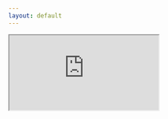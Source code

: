 ```yaml
---
layout: default
---
```


<div class="resp-div-vault">
  <iframe class="resp-iframe-vault"
          src="https://openvault.jgrizou.com/#/ui/level_5.json">
  </iframe>
</div>
